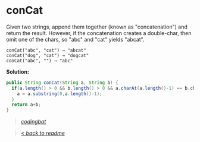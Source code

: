 # conCat

Given two strings, append them together (known as "concatenation") and return the result. However, if the concatenation creates a double-char, then omit one of the chars, so "abc" and "cat" yields "abcat".

```
conCat("abc", "cat") → "abcat"
conCat("dog", "cat") → "dogcat"
conCat("abc", "") → "abc"
```

**Solution:**

```java
public String conCat(String a, String b) {
  if(a.length() > 0 && b.length() > 0 && a.charAt(a.length()-1) == b.charAt(0)){
    a = a.substring(0,a.length()-1);
  }
  return a+b;
}
```

> _[codingbat](http://codingbat.com/prob/p132118)_

> [< _back to readme_](FINDREPLACEREADME)